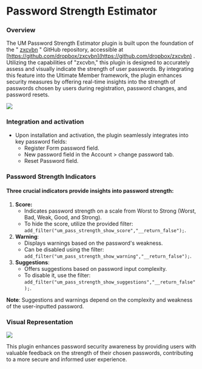 ---
---
# Password Strength Estimator
### Overview

 The UM Password Strength Estimator plugin is built upon the foundation of the "  [zxcvbn](https://github.com/dropbox/zxcvbn) " GitHub repository, accessible at  [https://github.com/dropbox/zxcvbn](https://github.com/dropbox/zxcvbn) . Utilizing the capabilities of "zxcvbn," this plugin is designed to accurately assess and visually indicate the strength of user passwords. By integrating this feature into the Ultimate Member framework, the plugin enhances security measures by offering real-time insights into the strength of passwords chosen by users during registration, password changes, and password resets.

  ![](https://s3.amazonaws.com/helpscout.net/docs/assets/561c96629033600a7a36d662/images/654cd89e6e5cdb01c2a32df2/file-JKnpVZaU10.png)

### Integration and activation

- Upon installation and activation, the plugin seamlessly integrates into key password fields: 
    - Register Form password field.
    - New password field in the Account &gt; change password tab.
    - Reset Password field.

### Password Strength Indicators

####  Three crucial indicators provide insights into password strength:

1. <strong>Score:</strong>
    - Indicates password strength on a scale from Worst to Strong (Worst, Bad, Weak, Good, and Strong).
    - To hide the score, utilize the provided filter: `add_filter("um_pass_strength_show_score","__return_false");`.
2. <strong>Warning</strong>: 
    - Displays warnings based on the password's weakness.
    - Can be disabled using the filter: `add_filter("um_pass_strength_show_warning","__return_false");`.
3. <strong>Suggestions</strong>: 
    - Offers suggestions based on password input complexity.
    - To disable it, use the filter: `add_filter("um_pass_strength_show_suggestions","__return_false");`.

 <strong>Note</strong>: Suggestions and warnings depend on the complexity and weakness of the user-inputted password.

### Visual Representation

  ![](https://s3.amazonaws.com/helpscout.net/docs/assets/561c96629033600a7a36d662/images/654cdbb5687c016dc15b73ec/file-h7rL0P92Aq.png)

 This plugin enhances password security awareness by providing users with valuable feedback on the strength of their chosen passwords, contributing to a more secure and informed user experience.
